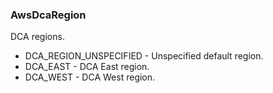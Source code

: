 ### AwsDcaRegion
DCA regions.

- DCA_REGION_UNSPECIFIED - Unspecified default region.
- DCA_EAST - DCA East region.
- DCA_WEST - DCA West region.
